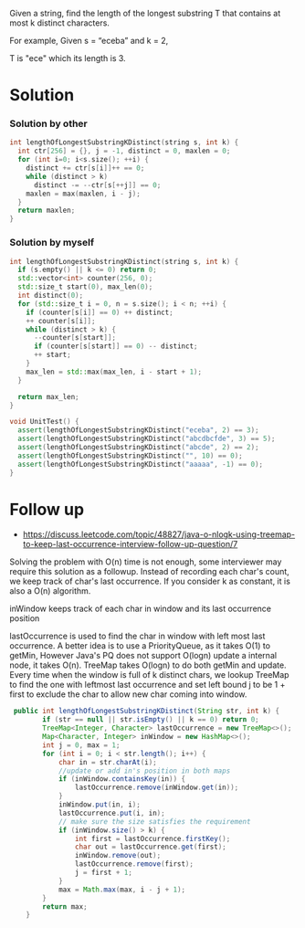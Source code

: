 Given a string, find the length of the longest substring T that contains at most k distinct characters.

For example, Given s = “eceba” and k = 2,

T is "ece" which its length is 3.
  
# Solution

### Solution by other  
  
```cpp
int lengthOfLongestSubstringKDistinct(string s, int k) {
  int ctr[256] = {}, j = -1, distinct = 0, maxlen = 0;
  for (int i=0; i<s.size(); ++i) {
    distinct += ctr[s[i]]++ == 0;
    while (distinct > k)
      distinct -= --ctr[s[++j]] == 0;
    maxlen = max(maxlen, i - j);
  }
  return maxlen;
}
```

### Solution by myself

```cpp
int lengthOfLongestSubstringKDistinct(string s, int k) {
  if (s.empty() || k <= 0) return 0;
  std::vector<int> counter(256, 0);
  std::size_t start(0), max_len(0);
  int distinct(0);
  for (std::size_t i = 0, n = s.size(); i < n; ++i) {
    if (counter[s[i]] == 0) ++ distinct;
    ++ counter[s[i]];
    while (distinct > k) {
      --counter[s[start]];
      if (counter[s[start]] == 0) -- distinct;
      ++ start;
    }
    max_len = std::max(max_len, i - start + 1);
  }

  return max_len;
}

void UnitTest() {
  assert(lengthOfLongestSubstringKDistinct("eceba", 2) == 3);
  assert(lengthOfLongestSubstringKDistinct("abcdbcfde", 3) == 5);
  assert(lengthOfLongestSubstringKDistinct("abcde", 2) == 2);
  assert(lengthOfLongestSubstringKDistinct("", 10) == 0);
  assert(lengthOfLongestSubstringKDistinct("aaaaa", -1) == 0);
}
```


# Follow up

* https://discuss.leetcode.com/topic/48827/java-o-nlogk-using-treemap-to-keep-last-occurrence-interview-follow-up-question/7

Solving the problem with O(n) time is not enough, some interviewer may require this solution as a followup. Instead of recording each char's count, we keep track of char's last occurrence. If you consider k as constant, it is also a O(n) algorithm.

inWindow keeps track of each char in window and its last occurrence position

lastOccurrence is used to find the char in window with left most last occurrence. A better idea is to use a PriorityQueue, as it takes O(1) to getMin, However Java's PQ does not support O(logn) update a internal node, it takes O(n). TreeMap takes O(logn) to do both getMin and update.
Every time when the window is full of k distinct chars, we lookup TreeMap to find the one with leftmost last occurrence and set left bound j to be 1 + first to exclude the char to allow new char coming into window.
  
```java
 public int lengthOfLongestSubstringKDistinct(String str, int k) {
        if (str == null || str.isEmpty() || k == 0) return 0;
        TreeMap<Integer, Character> lastOccurrence = new TreeMap<>();
        Map<Character, Integer> inWindow = new HashMap<>();
        int j = 0, max = 1;
        for (int i = 0; i < str.length(); i++) {
            char in = str.charAt(i);
            //update or add in's position in both maps
            if (inWindow.containsKey(in)) {
                lastOccurrence.remove(inWindow.get(in));
            }
            inWindow.put(in, i);
            lastOccurrence.put(i, in);
            // make sure the size satisfies the requirement
            if (inWindow.size() > k) { 
                int first = lastOccurrence.firstKey();
                char out = lastOccurrence.get(first);
                inWindow.remove(out);
                lastOccurrence.remove(first);
                j = first + 1;
            }
            max = Math.max(max, i - j + 1);
        }
        return max;
    }
```    
